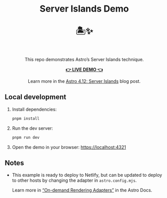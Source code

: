 <h1 align="center">Server Islands Demo<br><br>🏝️✨<br><br></h1>

<p align="center">
  This repo demonstrates Astro’s Server Islands technique.
</p>

<p align="center">
  <strong>
    <a href="https://server-islands.com/">👉 LIVE DEMO 👈</a>
  </strong>
</p>

<p align="center">
  Learn more in the <a href="https://astro.build/blog/astro-4120/">Astro 4.12: Server Islands</a> blog post.
</p>

## Local development

1. Install dependencies:

   ```sh
   pnpm install
   ```

2. Run the dev server:

   ```sh
   pnpm run dev
   ```

3. Open the demo in your browser: <https://localhost:4321>

## Notes

- This example is ready to deploy to Netlify, but can be updated to deploy to other hosts by changing the adapter in `astro.config.mjs`.

  Learn more in [“On-demand Rendering Adapters”](https://docs.astro.build/en/guides/server-side-rendering/) in the Astro Docs.
